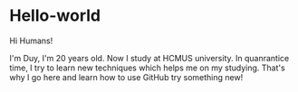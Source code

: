 # Hello-world

Hi Humans!

I'm Duy, I'm 20 years old. Now I study at HCMUS university. In quanrantice time, I try to learn new techniques which helps me on my studying. That's why I go here and learn how to use GitHub
try something new!

